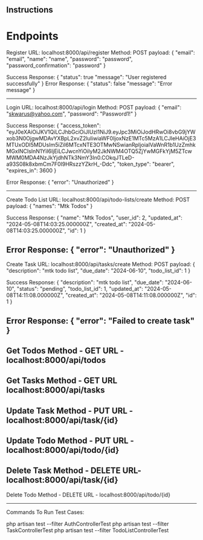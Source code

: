 


## Instructions
Endpoints
====================================

Register
URL: localhost:8000/api/register
Method: POST
payload: 
{
    "email": "email",
    "name": "name",
    "password": "password",
    "password_confirmation": "password"
}

Success Response: 
{
    "status": true
    "message": "User registered successfully"
}
Error Response: 
{
    "status": false
    "message": "Error message"
}

-------------------------
Login
URL: localhost:8000/api/login
Method: POST
payload: 
{
    "email": "skwarus@yahoo.com",
    "password": "Password1!"
}

Success Response:
{
    "access_token": "eyJ0eXAiOiJKV1QiLCJhbGciOiJIUzI1NiJ9.eyJpc3MiOiJodHRwOi8vbG9jYWxob3N0OjgwMDAvYXBpL2xvZ2luIiwiaWF0IjoxNzE1MTc5MzA1LCJleHAiOjE3MTUxODI5MDUsIm5iZiI6MTcxNTE3OTMwNSwianRpIjoialVaWnR1b1UzZmhkMGxlNCIsInN1YiI6IjEiLCJwcnYiOiIyM2JkNWM4OTQ5ZjYwMGFkYjM5ZTcwMWM0MDA4NzJkYjdhNTk3NmY3In0.COkqJTLeD-a93S08k8xbmCm7F0I9HRszzYZkrH_-Ddc",
    "token_type": "bearer",
    "expires_in": 3600
}

Error Response: 
{
    "error": "Unauthorized"
}

------------------------------
Create Todo List
URL: localhost:8000/api/todo-lists/create
Method: POST
payload: 
{
    "names": "Mtk Todos"
}

Success Response:
{
    "name": "Mtk Todos",
    "user_id": 2,
    "updated_at": "2024-05-08T14:03:25.000000Z",
    "created_at": "2024-05-08T14:03:25.000000Z",
    "id": 1
}

Error Response: 
{
    "error": "Unauthorized"
}
------------------------------
Create Task
URL: localhost:8000/api/tasks/create
Method: POST
payload: 
{
    "description": "mtk todo list",
    "due_date": "2024-06-10",
    "todo_list_id": 1
}

Success Response:
{
    "description": "mtk todo list",
    "due_date": "2024-06-10",
    "status": "pending",
    "todo_list_id": 1,
    "updated_at": "2024-05-08T14:11:08.000000Z",
    "created_at": "2024-05-08T14:11:08.000000Z",
    "id": 1
}

Error Response: 
{
    "error": "Failed to create task"
}
--------------------------
Get Todos 
Method - GET 
URL - localhost:8000/api/todos
--------------------------

Get Tasks 
Method - GET 
URL localhost:8000/api/tasks
--------------------------

Update Task 
Method - PUT 
URL - localhost:8000/api/task/{id}
---------------------------

Update Todo
Method - PUT
URL - localhost:8000/api/todo/{id}
---------------------------

Delete Task
Method - DELETE 
URL- localhost:8000/api/task/{id}
---------------------------

Delete Todo
Method - DELETE 
URL - localhost:8000/api/todo/{id}


--------------------
Commands To Run Test Cases:

php artisan test --filter AuthControllerTest
php artisan test --filter TaskControllerTest
php artisan test --filter TodoListControllerTest
